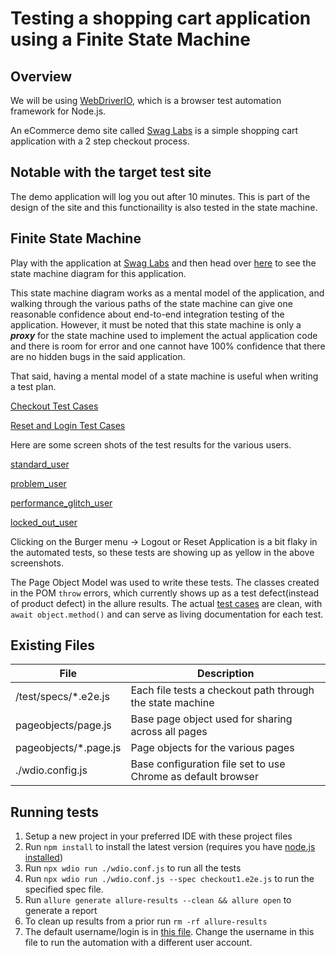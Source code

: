 # Testing a shopping cart application using a Finite State Machine

## Overview

We will be using [WebDriverIO](https://webdriver.io/), which is a browser test automation framework for Node.js. 

An eCommerce demo site called [Swag Labs](https://www.saucedemo.com/) is a simple shopping cart application with a 2 step checkout process. 

## Notable with the target test site

The demo application will log you out after 10 minutes. This is part of the design of the site and this functionaility is also tested in the state machine. 

## Finite State Machine
Play with the application at [Swag Labs](https://www.saucedemo.com/) and then head over [here](./images/StateMachineExcaliDraw.png) to see the state machine diagram for this application.

This state machine diagram works as a mental model of the application, and walking through the various paths of the state machine can give one reasonable confidence about end-to-end integration testing of the application. However, it must be noted that this state machine is only a ***proxy*** for the state machine used to implement the actual application code and there is room for error and one cannot have 100% confidence that there are no hidden bugs in the said application.

That said, having a mental model of a state machine is useful when writing a test plan.

[Checkout Test Cases](./StateDiagramCheckoutTestCases.md)

[Reset and Login Test Cases](./StateDiagramLoginResetTestCases.md)

Here are some screen shots of the test results for the various users.

[standard_user](./result-screenshots/allure-standard_user.png)

[problem_user](./result-screenshots/allure-problem_user.png)

[performance_glitch_user](./result-screenshots/allure-performance_glitch_user.png)

[locked_out_user](./result-screenshots/allure-locked_out_user.png)

Clicking on the Burger menu -> Logout or Reset Application is a bit flaky in the automated tests, so these tests are showing up as yellow in the above screenshots.

The Page Object Model was used to write these tests. The classes created in the POM `throw` errors, which currently shows up as a test defect(instead of product defect) in the allure results. The actual [test cases](./test/specs) are clean, with `await object.method()` and can serve as living documentation for each test.

## Existing Files

| File | Description |
| ------ | ------ |
| /test/specs/*.e2e.js | Each file tests a checkout path through the state machine|
| pageobjects/page.js | Base page object used for sharing across all pages |
| pageobjects/*.page.js | Page objects for the various pages |
| ./wdio.config.js | Base configuration file set to use Chrome as default browser |

## Running tests

1. Setup a new project in your preferred IDE with these project files
2. Run `npm install` to install the latest version (requires you have [node.js installed](https://nodejs.org/en/download/))
3. Run `npx wdio run ./wdio.conf.js` to run all the tests
4. Run `npx wdio run ./wdio.conf.js --spec checkout1.e2e.js` to run the specified spec file. 
5. Run `allure generate allure-results --clean && allure open` to generate a report
6. To clean up results from a prior run `rm -rf allure-results`
7. The default username/login is in [this file](./data/logindata.js). Change the username in this file to run the automation with a different user account.
